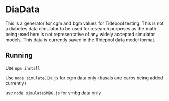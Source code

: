 # DiaData

This is a generator for cgm and bgm values for Tidepool testing. This is not a diabetes data dimulator to be used for research purposes as the math being used here is not representative of any widely accepted simulator models. This data is currently saved in the Tidepool data model format.

## Running

Use `npm install`

Use `node simulateCGM.js` for cgm data only (basals and carbs being added currently)

use `node simulateSMBG.js` for smbg data only
